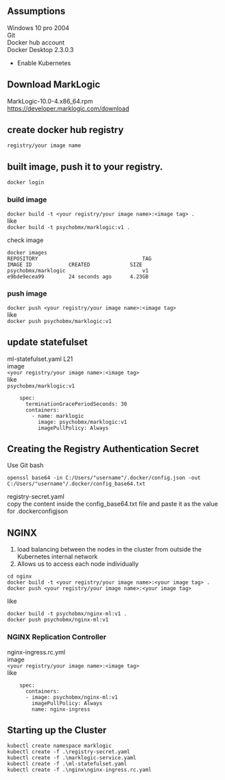 ## Assumptions
Windows 10 pro 2004  
Git  
Docker hub account  
Docker Desktop 2.3.0.3  
- Enable Kubernetes  

## Download MarkLogic
MarkLogic-10.0-4.x86_64.rpm  
https://developer.marklogic.com/download

## create docker hub registry
`registry/your image name`

## built image, push it to your registry.
`docker login`  
### build image
`docker build -t <your registry/your image name>:<image tag> .`  
like   
`docker build -t psychobmx/marklogic:v1 .`

check image
```
docker images
REPOSITORY                                  TAG                                              IMAGE ID            CREATED             SIZE
psychobmx/marklogic                         v1                                               e9bde9ecea99        24 seconds ago      4.23GB
```

### push image
`docker push <your registry/your image name>:<image tag>`  
like  
`docker push psychobmx/marklogic:v1`  

## update statefulset
ml-statefulset.yaml L21  
image  
`<your registry/your image name>:<image tag>`  
like  
`psychobmx/marklogic:v1`  

```
    spec:
      terminationGracePeriodSeconds: 30
      containers:
        - name: marklogic
          image: psychobmx/marklogic:v1
          imagePullPolicy: Always
```

## Creating the Registry Authentication Secret
Use Git bash
```
openssl base64 -in C:/Users/"username"/.docker/config.json -out C:/Users/"username"/.docker/config_base64.txt
```
registry-secret.yaml  
copy the content inside the config_base64.txt file and paste it as the value for .dockerconfigjson

## NGINX
1. load balancing between the nodes in the cluster from outside the Kubernetes internal network
2. Allows us to access each node individually
  
```
cd nginx
docker build -t <your registry/your image name>:<your image tag> .
docker push <your registry/your image name>:<your image tag>
```
like  
```
docker build -t psychobmx/nginx-ml:v1 .
docker push psychobmx/nginx-ml:v1
````

### NGINX Replication Controller
nginx-ingress.rc.yml  
image  
`<your registry/your image name>:<image tag>`  
like 
```
    spec:
      containers:
      - image: psychobmx/nginx-ml:v1
        imagePullPolicy: Always
        name: nginx-ingress
```

## Starting up the Cluster
`kubectl create namespace marklogic`  
`kubectl create -f .\registry-secret.yaml`    
`kubectl create -f .\marklogic-service.yaml`  
`kubectl create -f .\ml-statefulset.yaml`    
`kubectl create -f .\nginx\nginx-ingress.rc.yaml`    
